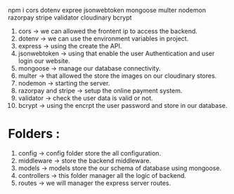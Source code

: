 npm i cors dotenv expree jsonwebtoken mongoose multer nodemon razorpay stripe validator cloudinary bcrypt

1. cors -> we can allowed the frontent ip to access the backend.
2. dotenv -> we can use the environment variables in project.
3. express -> using the create the API.
4. jsonwebtoken -> using that enable the user Authentication and user login our website.
5. mongoose -> manage our database connectivity.
6. multer -> that allowed the store the images on our cloudinary stores.
7. nodemon -> starting the server.
8. razorpay and stripe -> setup the online payment system.
9. validator -> check the user data is valid or not.
10. bcrypt -> using the encrpt the user password and store in our database.


# Folders :
1. config -> config folder store the all configuration.
2. middleware -> store the backend middleware.
3. models -> models store the our schema of database using mongoose.
4. controllers -> this folder manager all the logic of backend.
5. routes -> we will manager the express server routes.